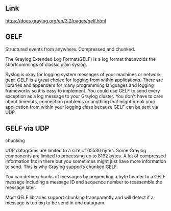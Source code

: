 ## Link

https://docs.graylog.org/en/3.2/pages/gelf.html



## GELF

Structured events from anywhere. Compressed and chunked.

The Graylog Extended Log Format(GELF) is a log format that avoids the shortcommings of classic plain syslog.

Syslog is okay for logging system messages of your machines or network gear. GELF is a great choice for logging from within applications. There are libraries and appenders for many programming languages and logging frameworks so it is easy to implement. You could use GELF to send every exception as a log message to your Graylog cluster. You don't have to care about timeouts, connection problems or anything that might break your application from within your logging class because GELF can be sent via UDP.



## GELF via UDP

chunking

UDP datagrams are limited to a size of 65536 bytes. Some Graylog components are limited to processing up to 8192 bytes. A lot of compressed information fits in there but you sometimes might just have more information to send. This is why Graylog supports chunked GELF.

You can define chunks of messages by prepending a byte  header to a GELF message including a message ID and sequence number to reassemble the message later.

Most GELF libraries support chunking transparently and will detect if a message is too big to be send in one datagram.